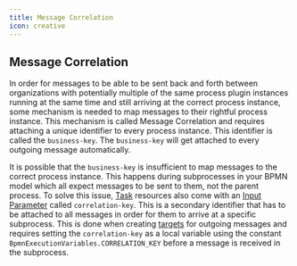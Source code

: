 ```yaml
---
title: Message Correlation
icon: creative
---
```


## Message Correlation

In order for messages to be able to be sent back and forth between organizations with potentially multiple of the same process plugin instances running at the same time and still arriving at the correct process instance, some mechanism is needed to map messages to their rightful process instance. This mechanism is called Message Correlation and requires attaching a unique identifier to every process instance. This identifier is called the `business-key`. The `business-key` will get attached to every outgoing message automatically.

It is possible that the `business-key` is insufficient to map messages to the correct process instance. This happens during subprocesses in your BPMN model which all expect messages to be sent to them, not the parent process. To solve this issue, [Task](../fhir/task.md) resources also come with an [Input Parameter](../fhir/task.md#task-input-parameters) called `correlation-key`. This is a secondary identifier that has to be attached to all messages in order for them to arrive at a specific subprocess. This is done when creating [targets](../dsf/target-and-targets.md#targets) for outgoing messages and requires setting the `correlation-key` as a local variable using the constant `BpmnExecutionVariables.CORRELATION_KEY` before a message is received in the subprocess.

